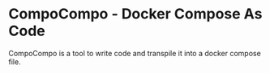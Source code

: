 # CompoCompo - Docker Compose As Code
CompoCompo is a tool to write code and transpile it into a docker compose file.